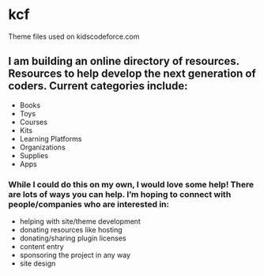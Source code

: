 # kcf
Theme files used on kidscodeforce.com

## I am building an online directory of resources. Resources to help develop the next generation of coders. Current categories include:

- Books
- Toys
- Courses
- Kits
- Learning Platforms
- Organizations
- Supplies
- Apps

### While I could do this on my own, I would love some help! There are lots of ways you can help. I’m hoping to connect with people/companies who are interested in:

- helping with site/theme development
- donating resources like hosting
- donating/sharing plugin licenses
- content entry
- sponsoring the project in any way
- site design
